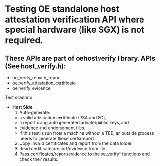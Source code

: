 # Testing OE standalone host attestation verification API where special hardware (like SGX) is not required.

## These APIs are part of oehostverify library. APIs (See host_verify.h):
 - oe_verify_remote_report
 - oe_verify_attestation_certificate
 - oe_verify_evidence


Test scenario:

- **Host Side**
  1. Auto-generate:
    - a valid attestation certificate (RSA and EC),
    - a report using auto generated private/public keys, and
    - evidence and endorsement files.
    - If this test is run from a machine without a TEE, an outside process needs to generate these certs/report.
  2. Copy invalid certificates and report from the data folder.
  3. Read certificates/report/evidence from file.
  4. Pass certificates/report/evidence to the oe_verify* functions and check their results.


